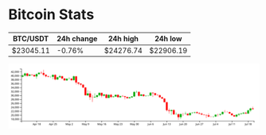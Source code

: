 # Bitcoin Stats

BTC/USDT|24h change|24h high|24h low|
|---|---|---|---|
|$23045.11|-0.76%|$24276.74|$22906.19|

<img src="./chart.svg">
